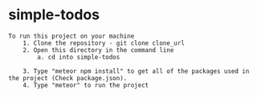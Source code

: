 # simple-todos
    To run this project on your machine 
        1. Clone the repository - git clone clone_url
        2. Open this directory in the command line
            a. cd into simple-todos
            
        3. Type "meteor npm install" to get all of the packages used in the project (Check package.json).
        4. Type "meteor" to run the project

